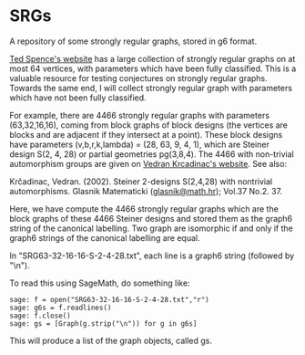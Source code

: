 # SRGs
A repository of some strongly regular graphs, stored in g6 format. 

[Ted Spence's website](https://www.maths.gla.ac.uk/~es/srgraphs.php) has a large collection of strongly regular graphs on at most 64 vertices, with parameters which have been fully classified. This is a valuable resource for testing conjectures on strongly regular graphs. Towards the same end, I will collect strongly regular graph with parameters which have not been fully classified. 

For example, there are 4466 strongly regular graphs with parameters (63,32,16,16), coming from block graphs of block designs (the vertices are blocks and are adjacent if they intersect at a point). These block designs have parameters (v,b,r,k,lambda) = (28, 63, 9, 4, 1), which are Steiner design S(2, 4, 28) or partial geometries pg(3,8,4). The 4466 with non-trivial automorphism groups are given on [Vedran Krcadinac's website](https://web.math.pmf.unizg.hr/~krcko/results/steiner.html). See also:

Krčadinac, Vedran. (2002). Steiner 2-designs S(2,4,28) with nontrivial automorphisms. Glasnik Matematicki (glasnik@math.hr); Vol.37 No.2. 37. 

Here, we have compute the 4466 strongly regular graphs which are the block graphs of these 4466 Steiner designs and stored them as the graph6 string of the canonical labelling. Two graph are isomorphic if and only if the graph6 strings of the canonical labelling are equal. 

In "SRG63-32-16-16-S-2-4-28.txt", each line is a graph6 string (followed by "\n").

To read this using SageMath, do something like:

    sage: f = open("SRG63-32-16-16-S-2-4-28.txt","r")
    sage: g6s = f.readlines()
    sage: f.close()
    sage: gs = [Graph(g.strip("\n")) for g in g6s]

This will produce a list of the graph objects, called gs. 
